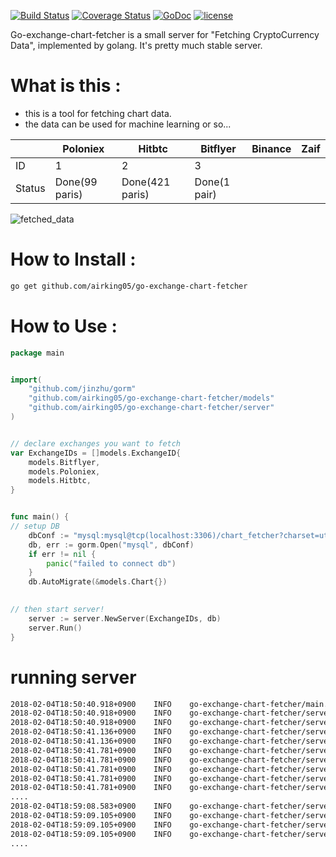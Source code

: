 [![Build Status](https://secure.travis-ci.org/airking05/go-exchange-chart-fetcher.png?branch=master)](http://travis-ci.org/airking05/go-exchange-chart-fetcher)
[![Coverage Status](https://coveralls.io/repos/airking05/go-exchange-chart-fetcher/badge.svg?branch=master)](https://coveralls.io/r/airking05/go-exchange-chart-fetcher?branch=master)
[![GoDoc](https://godoc.org/github.com/airking05/go-exchange-chart-fetcher?status.svg)](https://godoc.org/github.com/airking05/go-exchange-chart-fetcher)
[![license](https://img.shields.io/badge/license-MIT-4183c4.svg)](https://github.com/airking05/go-exchange-chart-fetcher/blob/master/LICENSE)

Go-exchange-chart-fetcher is a small server for "Fetching CryptoCurrency Data", implemented by golang.
It's pretty much stable server.

# What is this :

- this is a tool for fetching chart data.
- the data can be used for machine learning or so...

|        	| Poloniex       	| Hitbtc          	| Bitflyer     	| Binance 	| Zaif 	|
|--------	|----------------	|-----------------	|--------------	|---------	|------	|
| ID     	| 1              	| 2               	| 3            	|         	|      	|
| Status 	| Done(99 paris) 	| Done(421 paris) 	| Done(1 pair) 	|         	|      	|

![fetched_data](https://i.imgur.com/Qt4gUf9.png)

# How to Install :

```bash
go get github.com/airking05/go-exchange-chart-fetcher
```

# How to Use :

```Go
package main


import(
	"github.com/jinzhu/gorm"
	"github.com/airking05/go-exchange-chart-fetcher/models"
	"github.com/airking05/go-exchange-chart-fetcher/server"
)


// declare exchanges you want to fetch
var ExchangeIDs = []models.ExchangeID{
	models.Bitflyer,
	models.Poloniex,
	models.Hitbtc,
}


func main() {
// setup DB
    dbConf := "mysql:mysql@tcp(localhost:3306)/chart_fetcher?charset=utf8&parseTime=True&loc=UTC"
    db, err := gorm.Open("mysql", dbConf)
    if err != nil {
        panic("failed to connect db")
    }
    db.AutoMigrate(&models.Chart{})

    
// then start server!
    server := server.NewServer(ExchangeIDs, db)
    server.Run()
}
```

# running server

```bash
2018-02-04T18:50:40.918+0900	INFO	go-exchange-chart-fetcher/main.go:51	starting chart_server...
2018-02-04T18:50:40.918+0900	INFO	go-exchange-chart-fetcher/server.go:31	checking currecy pairs updates
2018-02-04T18:50:40.918+0900	INFO	go-exchange-chart-fetcher/server.go:192	starting chart writer...
2018-02-04T18:50:41.136+0900	INFO	go-exchange-chart-fetcher/server.go:69	starting pair watcher [Bitflyer] BTC/JPY
2018-02-04T18:50:41.136+0900	INFO	go-exchange-chart-fetcher/server.go:31	checking currecy pairs updates
2018-02-04T18:50:41.781+0900	INFO	go-exchange-chart-fetcher/server.go:69	starting pair watcher [Poloniex] CLAM/BTC
2018-02-04T18:50:41.781+0900	INFO	go-exchange-chart-fetcher/server.go:69	starting pair watcher [Poloniex] BTCD/XMR
2018-02-04T18:50:41.781+0900	INFO	go-exchange-chart-fetcher/server.go:69	starting pair watcher [Poloniex] BTCD/BTC
2018-02-04T18:50:41.781+0900	INFO	go-exchange-chart-fetcher/server.go:69	starting pair watcher [Poloniex] ETH/USDT
2018-02-04T18:50:41.781+0900	INFO	go-exchange-chart-fetcher/server.go:69	starting pair watcher [Poloniex] ETH/BTC
....
2018-02-04T18:59:08.583+0900	INFO	go-exchange-chart-fetcher/server.go:31	checking currecy pairs updates
2018-02-04T18:59:09.105+0900	INFO	go-exchange-chart-fetcher/server.go:69	starting pair watcher [Hitbtc] DOGE/USD
2018-02-04T18:59:09.105+0900	INFO	go-exchange-chart-fetcher/server.go:69	starting pair watcher [Hitbtc] DOGE/ETH
2018-02-04T18:59:09.105+0900	INFO	go-exchange-chart-fetcher/server.go:69	starting pair watcher [Hitbtc] COV/BTC
....
```


